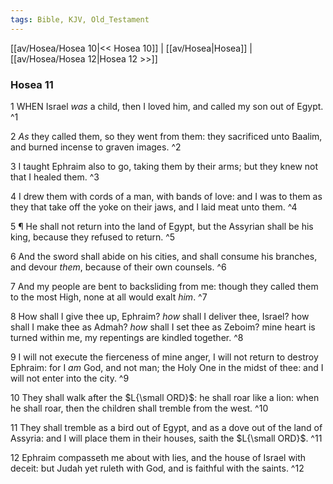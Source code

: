 ```yaml
---
tags: Bible, KJV, Old_Testament
---
```


[[av/Hosea/Hosea 10|<< Hosea 10]] | [[av/Hosea|Hosea]] | [[av/Hosea/Hosea 12|Hosea 12 >>]]

### Hosea 11

1 WHEN Israel _was_ a child, then I loved him, and called my son out of Egypt. ^1

2 _As_ they called them, so they went from them: they sacrificed unto Baalim, and burned incense to graven images. ^2

3 I taught Ephraim also to go, taking them by their arms; but they knew not that I healed them. ^3

4 I drew them with cords of a man, with bands of love: and I was to them as they that take off the yoke on their jaws, and I laid meat unto them. ^4

5 ¶ He shall not return into the land of Egypt, but the Assyrian shall be his king, because they refused to return. ^5

6 And the sword shall abide on his cities, and shall consume his branches, and devour _them_, because of their own counsels. ^6

7 And my people are bent to backsliding from me: though they called them to the most High, none at all would exalt _him_. ^7

8 How shall I give thee up, Ephraim? _how_ shall I deliver thee, Israel? how shall I make thee as Admah? _how_ shall I set thee as Zeboim? mine heart is turned within me, my repentings are kindled together. ^8

9 I will not execute the fierceness of mine anger, I will not return to destroy Ephraim: for I _am_ God, and not man; the Holy One in the midst of thee: and I will not enter into the city. ^9

10 They shall walk after the $L{\small ORD}$: he shall roar like a lion: when he shall roar, then the children shall tremble from the west. ^10

11 They shall tremble as a bird out of Egypt, and as a dove out of the land of Assyria: and I will place them in their houses, saith the $L{\small ORD}$. ^11

12 Ephraim compasseth me about with lies, and the house of Israel with deceit: but Judah yet ruleth with God, and is faithful with the saints. ^12
